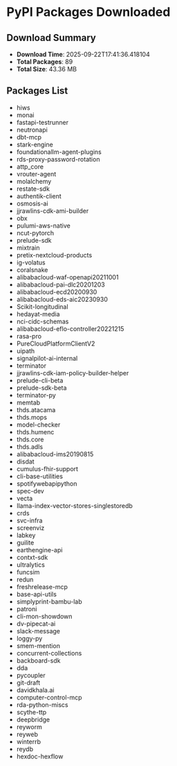 # PyPI Packages Downloaded

## Download Summary
- **Download Time**: 2025-09-22T17:41:36.418104
- **Total Packages**: 89
- **Total Size**: 43.36 MB

## Packages List
- hiws
- monai
- fastapi-testrunner
- neutronapi
- dbt-mcp
- stark-engine
- foundationallm-agent-plugins
- rds-proxy-password-rotation
- attp_core
- vrouter-agent
- molalchemy
- restate-sdk
- authentik-client
- osmosis-ai
- jjrawlins-cdk-ami-builder
- obx
- pulumi-aws-native
- ncut-pytorch
- prelude-sdk
- mixtrain
- pretix-nextcloud-products
- ig-volatus
- coralsnake
- alibabacloud-waf-openapi20211001
- alibabacloud-pai-dlc20201203
- alibabacloud-ecd20200930
- alibabacloud-eds-aic20230930
- Scikit-longitudinal
- hedayat-media
- nci-cidc-schemas
- alibabacloud-eflo-controller20221215
- rasa-pro
- PureCloudPlatformClientV2
- uipath
- signalpilot-ai-internal
- terminator
- jjrawlins-cdk-iam-policy-builder-helper
- prelude-cli-beta
- prelude-sdk-beta
- terminator-py
- memtab
- thds.atacama
- thds.mops
- model-checker
- thds.humenc
- thds.core
- thds.adls
- alibabacloud-ims20190815
- disdat
- cumulus-fhir-support
- cli-base-utilities
- spotifywebapipython
- spec-dev
- vecta
- llama-index-vector-stores-singlestoredb
- crds
- svc-infra
- screenviz
- labkey
- guilite
- earthengine-api
- contxt-sdk
- ultralytics
- funcsim
- redun
- freshrelease-mcp
- base-api-utils
- simplyprint-bambu-lab
- patroni
- cli-mon-showdown
- dv-pipecat-ai
- slack-message
- loggy-py
- smem-mention
- concurrent-collections
- backboard-sdk
- dda
- pycoupler
- git-draft
- davidkhala.ai
- computer-control-mcp
- rda-python-miscs
- scythe-ttp
- deepbridge
- reyworm
- reyweb
- winterrb
- reydb
- hexdoc-hexflow
